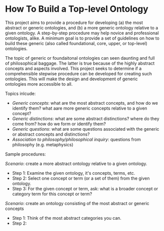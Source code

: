 # How To Build a Top-level Ontology

This project aims to provide a procedure for developing (a) the most abstract or generic ontologies, and (b) a more generic ontology relative to a given ontology. A step-by-step procedure may help novice and professional ontologists, alike. A minimum goal is to provide a set of guidelines on how to build these generic (also called foundational, core, upper, or top-level) ontologies.

The topic of generic or foundaitonal ontologies can seen daunting and full of philosophical baggage. The latter is true because of the highly abstract concepts and aspects involved. This project seeks to determine if a comprehensible stepwise procedure can be developed for creating such ontologies. This will make the design and development of generic ontologies more accessible to all. 

Topics inlcude:
* _Generic concepts_: what are the most abstract concepts, and how do we identify them? what aare more generic concepts relative to a given concept?
* _Generic distinctions_: what are some abstract distinctions? where do they come from? how do we form or identify them? 
* _Generic questions_: what are some questions associated with the generic or abstract concepts and distinctions? 
* _Association to philosophy/philosophical inquiry_: questions from philosophy (e.g. metaphysics) 

Sample procedures:

_Scenario_: create a more abstract ontology relative to a given ontology. 

* Step 1: Examine the given ontology, it's concepts, terms, etc.
* Step 2: Select one concept or term (or a set of them) from the given ontology.
* Step 3: For the given concept or term, ask: what is a broader concept or category term for this concept or term?


_Scenario_: create an ontology consisting of the most abstract or generic concepts
* Step 1: Think of the most abstract categories you can. 
* Step 2: 
